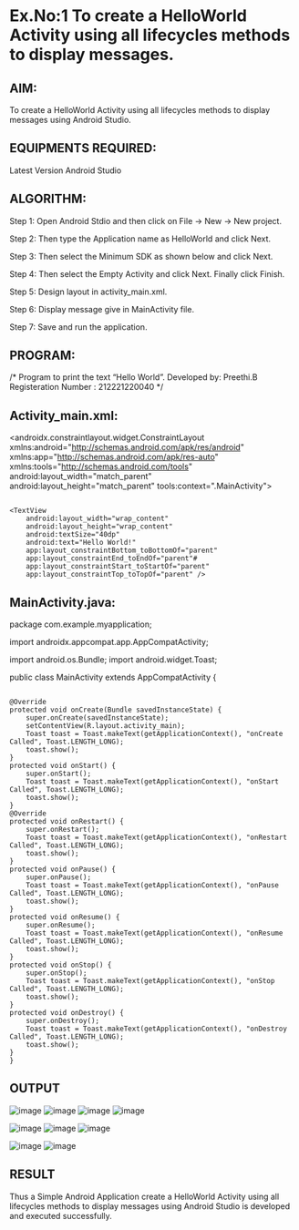 # Ex.No:1 To create a HelloWorld Activity using all lifecycles methods to display messages.


## AIM:

To create a HelloWorld Activity using all lifecycles methods to display messages using Android Studio.

## EQUIPMENTS REQUIRED:

Latest Version Android Studio

## ALGORITHM:

Step 1: Open Android Stdio and then click on File -> New -> New project.

Step 2: Then type the Application name as HelloWorld and click Next. 

Step 3: Then select the Minimum SDK as shown below and click Next.

Step 4: Then select the Empty Activity and click Next. Finally click Finish.

Step 5: Design layout in activity_main.xml.

Step 6: Display message give in MainActivity file.

Step 7: Save and run the application.

## PROGRAM:
/*
Program to print the text “Hello World”.
Developed by: Preethi.B
Registeration Number : 212221220040
*/
## Activity_main.xml:

<androidx.constraintlayout.widget.ConstraintLayout xmlns:android="http://schemas.android.com/apk/res/android" xmlns:app="http://schemas.android.com/apk/res-auto" xmlns:tools="http://schemas.android.com/tools" android:layout_width="match_parent" android:layout_height="match_parent" tools:context=".MainActivity">
~~~

<TextView
    android:layout_width="wrap_content"
    android:layout_height="wrap_content"
    android:textSize="40dp"
    android:text="Hello World!"
    app:layout_constraintBottom_toBottomOf="parent"
    app:layout_constraintEnd_toEndOf="parent"#
    app:layout_constraintStart_toStartOf="parent"
    app:layout_constraintTop_toTopOf="parent" />
~~~
## MainActivity.java:
package com.example.myapplication;

import androidx.appcompat.app.AppCompatActivity;

import android.os.Bundle; import android.widget.Toast;

public class MainActivity extends AppCompatActivity {
~~~

@Override
protected void onCreate(Bundle savedInstanceState) {
    super.onCreate(savedInstanceState);
    setContentView(R.layout.activity_main);
    Toast toast = Toast.makeText(getApplicationContext(), "onCreate Called", Toast.LENGTH_LONG);
    toast.show();
}
protected void onStart() {
    super.onStart();
    Toast toast = Toast.makeText(getApplicationContext(), "onStart Called", Toast.LENGTH_LONG);
    toast.show();
}
@Override
protected void onRestart() {
    super.onRestart();
    Toast toast = Toast.makeText(getApplicationContext(), "onRestart Called", Toast.LENGTH_LONG);
    toast.show();
}
protected void onPause() {
    super.onPause();
    Toast toast = Toast.makeText(getApplicationContext(), "onPause Called", Toast.LENGTH_LONG);
    toast.show();
}
protected void onResume() {
    super.onResume();
    Toast toast = Toast.makeText(getApplicationContext(), "onResume Called", Toast.LENGTH_LONG);
    toast.show();
}
protected void onStop() {
    super.onStop();
    Toast toast = Toast.makeText(getApplicationContext(), "onStop Called", Toast.LENGTH_LONG);
    toast.show();
}
protected void onDestroy() {
    super.onDestroy();
    Toast toast = Toast.makeText(getApplicationContext(), "onDestroy Called", Toast.LENGTH_LONG);
    toast.show();
}
}
~~~


## OUTPUT
![image](https://github.com/PREETHI-B0/Mobile-Application-Development/assets/136311079/57f03f0e-1794-4d20-833c-c6953420300a)
![image](https://github.com/PREETHI-B0/Mobile-Application-Development/assets/136311079/6e37e41a-ab46-4c0b-be08-f3e006b2746b)
![image](https://github.com/PREETHI-B0/Mobile-Application-Development/assets/136311079/bbaf4cef-1b56-489f-8561-85353de00e59)
![image](https://github.com/PREETHI-B0/Mobile-Application-Development/assets/136311079/8892e508-0f07-467e-a400-2aeaa33a4a96)

![image](https://github.com/PREETHI-B0/Mobile-Application-Development/assets/136311079/560d847d-c157-4fa8-8dd9-f8cdfbd06a05)
![image](https://github.com/PREETHI-B0/Mobile-Application-Development/assets/136311079/dcb22d97-dea5-45b0-9ef5-e594ce686a5e)
![image](https://github.com/PREETHI-B0/Mobile-Application-Development/assets/136311079/dd56a52e-7a4c-4f52-b11c-a95dc78c7bc7)

![image](https://github.com/PREETHI-B0/Mobile-Application-Development/assets/136311079/da321e5c-2aa2-41b0-928f-7128831becc5)
![image](https://github.com/PREETHI-B0/Mobile-Application-Development/assets/136311079/b5a7e0eb-d574-44ac-83fb-78da07acf740)



## RESULT
Thus a Simple Android Application create a HelloWorld Activity using all lifecycles methods to display messages using Android Studio is developed and executed successfully.
